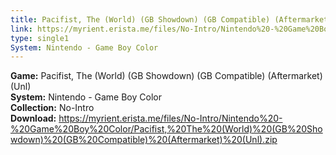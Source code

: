 ```yaml
---
title: Pacifist, The (World) (GB Showdown) (GB Compatible) (Aftermarket) (Unl)
link: https://myrient.erista.me/files/No-Intro/Nintendo%20-%20Game%20Boy%20Color/Pacifist,%20The%20(World)%20(GB%20Showdown)%20(GB%20Compatible)%20(Aftermarket)%20(Unl).zip
type: single1
System: Nintendo - Game Boy Color
---
```

<b>Game:</b> Pacifist, The (World) (GB Showdown) (GB Compatible) (Aftermarket) (Unl)<br>
<b>System:</b> Nintendo - Game Boy Color<br>
<b>Collection:</b> No-Intro<br>
<b>Download:</b> https://myrient.erista.me/files/No-Intro/Nintendo%20-%20Game%20Boy%20Color/Pacifist,%20The%20(World)%20(GB%20Showdown)%20(GB%20Compatible)%20(Aftermarket)%20(Unl).zip